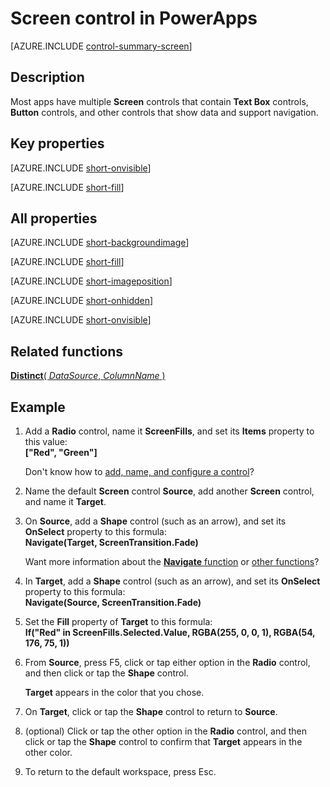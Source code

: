 <properties
    pageTitle="Screen control: reference | Microsoft PowerApps"
    description="Information, including properties and examples, about a Screen control"
    services=""
    suite="powerapps"
    documentationCenter="na"
    authors="aftowen"
    manager="erikre"
    editor=""
    tags=""/>

<tags
   ms.service="powerapps"
   ms.devlang="na"
   ms.topic="article"
   ms.tgt_pltfrm="na"
   ms.workload="na"
   ms.date="02/29/2016"
   ms.author="anneta"/>

# Screen control in PowerApps #
[AZURE.INCLUDE [control-summary-screen](../../includes/control-summary-screen.md)]

## Description ##
Most apps have multiple **Screen** controls that contain **Text Box** controls, **Button** controls, and other controls that show data and support navigation.

## Key properties ##

[AZURE.INCLUDE [short-onvisible](../../includes/short-onvisible.md)]

[AZURE.INCLUDE [short-fill](../../includes/short-fill.md)]

## All properties ##

[AZURE.INCLUDE [short-backgroundimage](../../includes/short-backgroundimage.md)]

[AZURE.INCLUDE [short-fill](../../includes/short-fill.md)]

[AZURE.INCLUDE [short-imageposition](../../includes/short-imageposition.md)]

[AZURE.INCLUDE [short-onhidden](../../includes/short-onhidden.md)]

[AZURE.INCLUDE [short-onvisible](../../includes/short-onvisible.md)]

## Related functions ##

[**Distinct**( *DataSource*, *ColumnName* )](function-distinct.md)

## Example ##
1. Add a **Radio** control, name it **ScreenFills**, and set its **Items** property to this value:<br>
**["Red", "Green"]**

	Don't know how to [add, name, and configure a control](add-configure-controls.md)?

1. Name the default **Screen** control **Source**, add another **Screen** control, and name it **Target**.

1. On **Source**, add a **Shape** control (such as an arrow), and set its **OnSelect** property to this formula:<br>
**Navigate(Target, ScreenTransition.Fade)**

	Want more information about the [**Navigate** function](function-navigate.md) or [other functions](formula-reference.md)?

1. In **Target**, add a **Shape** control (such as an arrow), and set its **OnSelect** property to this formula:<br>
**Navigate(Source, ScreenTransition.Fade)**

1. Set the **Fill** property of **Target** to this formula:<br>
**If("Red" in ScreenFills.Selected.Value, RGBA(255, 0, 0, 1), RGBA(54, 176, 75, 1))**

1. From **Source**, press F5, click or tap either option in the **Radio** control, and then click or tap the **Shape** control.

	**Target** appears in the color that you chose.

1. On **Target**, click or tap the **Shape** control to return to **Source**.

1. (optional) Click or tap the other option in the **Radio** control, and then click or tap the **Shape** control to confirm that **Target** appears in the other color.

1. To return to the default workspace, press Esc.
